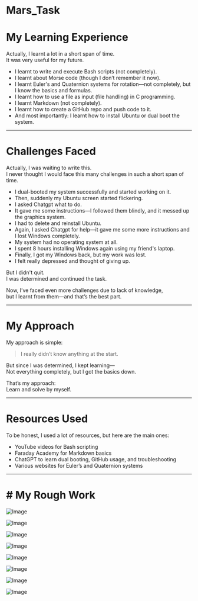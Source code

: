 # Mars_Task
# My Learning Experience

Actually, I learnt a lot in a short span of time.  
It was very useful for my future.

- I learnt to write and execute Bash scripts (not completely).
- I learnt about Morse code (though I don’t remember it now).
- I learnt Euler's and Quaternion systems for rotation—not completely, but I know the basics and formulas.
- I learnt how to use a file as input (file handling) in C programming.
- I learnt Markdown (not completely).
- I learnt how to create a GitHub repo and push code to it.
- And most importantly: I learnt how to install Ubuntu or dual boot the system.

---

# Challenges Faced

Actually, I was waiting to write this.  
I never thought I would face this many challenges in such a short span of time.

- I dual-booted my system successfully and started working on it.
- Then, suddenly my Ubuntu screen started flickering.
- I asked Chatgpt what to do.
- It gave me some instructions—I followed them blindly, and it messed up the graphics system.
- I had to delete and reinstall Ubuntu.
- Again, I asked Chatgpt for help—it gave me some more instructions and I lost Windows completely.
- My system had no operating system at all.
- I spent 8 hours installing Windows again using my friend's laptop.
- Finally, I got my Windows back, but my work was lost.
- I felt really depressed and thought of giving up.

But I didn't quit.  
I was determined and continued the task.  

Now, I’ve faced even more challenges due to lack of knowledge,  
but I learnt from them—and that’s the best part.

---

# My Approach

My approach is simple:

> I really didn’t know anything at the start.

But since I was determined, I kept learning—  
Not everything completely, but I got the basics down.

That’s my approach:  
Learn and solve by myself.

---

# Resources Used

To be honest, I used a lot of resources, but here are the main ones:

- YouTube videos for Bash scripting
- Faraday Academy for Markdown basics  
- ChatGPT to learn dual booting, GitHub usage, and troubleshooting  
- Various websites for Euler’s and Quaternion systems

---

# # My Rough Work

![Image](https://github.com/user-attachments/assets/aca80ec3-8190-4de6-8ec7-1370411cf8cf)

![Image](https://github.com/user-attachments/assets/7f0ac486-5964-4714-bbff-6eb930fada98)

![Image](https://github.com/user-attachments/assets/56b46af3-a06d-430d-8701-c9079af4ff03)

![Image](https://github.com/user-attachments/assets/4752879f-91e0-4f9f-93db-293d6fbe73de)

![Image](https://github.com/user-attachments/assets/d2687ef6-fce9-4376-8ef8-dae2780c9c72)

![Image](https://github.com/user-attachments/assets/3a656553-a361-4eac-ae41-6a4ab99373fd)

![Image](https://github.com/user-attachments/assets/e7ae273a-f45e-4379-9252-1b15aea97b7d)

![Image](https://github.com/user-attachments/assets/649a2062-bac6-4dd5-9fc9-51aadecf58ad)
